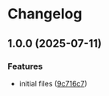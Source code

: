 # Changelog

## 1.0.0 (2025-07-11)


### Features

* initial files ([9c716c7](https://github.com/Dawid0604/AutoConnect/commit/9c716c70ed0bc0e9f79655384c32e2a16d08d5ae))
